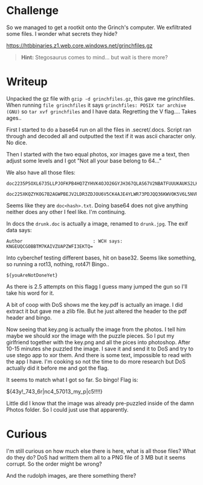 # Challenge

So we managed to get a rootkit onto the Grinch's computer. We exfiltrated some files. I wonder what secrets they hide?

https://htbbinaries.z1.web.core.windows.net/grinchfiles.gz

> **Hint:** Stegosaurus comes to mind... but wait is there more?

# Writeup

Unpacked the gz file with ```gzip -d grinchfiles.gz```, this gave me grinchfiles. When running ```file grinchfiles``` it says ```grinchfiles: POSIX tar archive (GNU)``` so ```tar xvf grinchfiles``` and I have data. Regretting the V flag.... Takes ages..

First I started to do a base64 run on all the files in .secret/.docs. Script ran through and decoded all and outputted the text if it was ascii character only. No dice. 

Then I started with the two equal photos, xor images gave me a text, then adjust some levels and I got "Not all your base belong to 64..." 

We also have all those files:

```
doc2235P5OXL6735LLPJOFKPB4HQ7ZYHVK4OJO26GYJH367QLAS67V2NBATFUUUKAUKS2LK6CNTTDJHYPQFS26ZUG5JLMELC6W5V5XVGSCFNPIRFJWUFQ6DPS5VKYWSYXFNXJQUVSZFN5XCDBJAZS265JR3DHKOZNE4F7LTPQFVCKJTODMAZKSVQILHMEZK7ARYYW2O7K53426KM===.txt

doc225XKQZYKOG7B2AGWPBEJV2LDR3ZDJOU6V5CK4AJE4YLWR73PDJQQ36KWVOK5V6L5NVRA4NNCFY5XD5SKCYHRICQKEHQPVKSQLUWRPI5ZXG4F3L6POX6XSWMWVYG4DKZRUUWBPLVWBJQTO5X7V3HY7F4SVJAAWVX6X5PV7OYH6HPWOYR7JYUI6FNWIEHPR5SVTW54QLFLGLVU===.txt
```

Seems like they are ```doc<hash>.txt```. Doing base64 does not give anything neither does any other I feel like. I'm continuing.

In docs the `drunk.doc` is actually a image, renamed to `drunk.jpg`. The exif data says:

```
Author                          : WCH says: KNGEUQCGOBBTM7KAIVZUAPZWFI3EKTQ=
```

Into cyberchef testing different bases, hit on base32. Seems like something, so running a rot13, nothing, rot47! Bingo.. 

```
${youAreNotDoneYet}
```

As there is 2.5 attempts on this flagg I guess many jumped the gun so I'll take his word for it.

A bit of coop with DoS shows me the key.pdf is actually an image. I did extract it but gave me a zlib file. But he just altered the header to the pdf header and bingo.

Now seeing that key.png is actually the image from the photos. I tell him maybe we should xor the image with the puzzle pieces. So I put my girlfriend together with the key.png and all the pices into photoshop. After 10-15 minutes she puzzled the image. I save it and send it to DoS and try to use stego app to xor them. And there is some text, impossible to read with the app I have. I'm cooking so not the time to do more research but DoS actually did it before me and got the flag. 

It seems to match what I got so far. So bingo! Flag is:

${43y!_743_6r|nc4_57013_my_p|c5!!!!}

Little did I know that the image was already pre-puzzled inside of the damn Photos folder. So I could just use that apparently.

# Curious

I'm still curious on how much else there is here, what is all those files? What do they do? DoS had writtem them all to a PNG file of 3 MB but it seems corrupt. So the order might be wrong?

And the rudolph images, are there something there?
